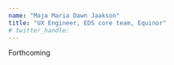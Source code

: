 ```yaml
---
name: "Maja Maria Dawn Jaakson"
title: "UX Engineer, EDS core team, Equinor"
# twitter_handle: 
---
```

Forthcoming
